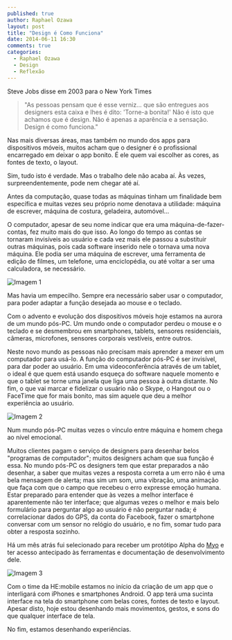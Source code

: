 ```yaml
---
published: true
author: Raphael Ozawa
layout: post
title: "Design é Como Funciona"
date: 2014-06-11 16:30
comments: true
categories:
  - Raphael Ozawa
  - Design
  - Reflexão
---
```


Steve Jobs disse em 2003 para o New York Times
> "As pessoas pensam que é esse verniz… que são entregues aos designers esta caixa e lhes é dito: 'Torne-a bonita!' Não é isto que achamos que é design. Não é apenas a aparência e a sensação. Design é como funciona."

<!--more-->

Nas mais diversas áreas, mas também no mundo dos apps para dispositivos móveis, muitos acham que o designer é o profissional encarregado em deixar o app bonito. É ele quem vai escolher as cores, as fontes de texto, o layout.

Sim, tudo isto é verdade. Mas o trabalho dele não acaba aí. Às vezes, surpreendentemente, pode nem chegar até aí.

Antes da computação, quase todas as máquinas tinham um finalidade bem específica e muitas vezes seu próprio nome denotava a utilidade: máquina de escrever, máquina de costura, geladeira, automóvel…

O computador, apesar de seu nome indicar que era uma máquina-de-fazer-contas, fez muito mais do que isso. Ao longo do tempo as contas se tornaram invisíveis ao usuário e cada vez mais ele passou a substituir outras máquinas, pois cada software inserido nele o tornava uma nova máquina. Ele podia ser uma máquina de escrever, uma ferramenta de edição de filmes, um telefone, uma enciclopédia, ou até voltar a ser uma calculadora, se necessário.

![Imagem 1](/blog/images/posts/2014-06-11/montagem.jpg "Imagem - Montagem máquinas")

Mas havia um empecilho. Sempre era necessário saber usar o computador, para poder adaptar a função desejada ao mouse e o teclado.

Com o advento e evolução dos dispositivos móveis hoje estamos na aurora de um mundo pós-PC. Um mundo onde o computador perdeu o mouse e o teclado e se desmembrou em smartphones, tablets, sensores residenciais, câmeras, microfones, sensores corporais vestíveis, entre outros.

Neste novo mundo as pessoas não precisam mais aprender a mexer em um computador para usá-lo. A função do computador pós-PC é ser invisível, para dar poder ao usuário. Em uma videoconferência através de um tablet, o ideal é que quem está usando esqueça do software naquele momento e que o tablet se torne uma janela que liga uma pessoa à outra distante. No fim, o que vai marcar e fidelizar o usuário não o Skype, o Hangout ou o FaceTime que for mais bonito, mas sim aquele que deu a melhor experiência ao usuário.

![Imagem 2](/blog/images/posts/2014-06-11/facetime.jpg "Imagem - Facetime")

Num mundo pós-PC muitas vezes o vínculo entre máquina e homem chega ao nível emocional.

Muitos clientes pagam o serviço de designers para desenhar belos "programas de computador"; muitos designers acham que sua função é essa. No mundo pós-PC os designers tem que estar preparados a não desenhar, a saber que muitas vezes a resposta correta a um erro não é uma bela mensagem de alerta; mas sim um som, uma vibração, uma animação que faça com que o campo que recebeu o erro expresse emoção humana. Estar preparado para entender que às vezes a melhor interface é aparentemente não ter interface; que algumas vezes o melhor e mais belo formulário para perguntar algo ao usuário é não perguntar nada; é correlacionar dados do GPS, da conta do Facebook, fazer o smartphone conversar com um sensor no relógio do usuário, e no fim, somar tudo para obter a resposta sozinho.

Há um mês atrás fui selecionado para receber um protótipo Alpha do [Myo](https://thalmic.com/) e ter acesso antecipado às ferramentas e documentação de desenvolvimento dele.

![Imagem 3](/blog/images/posts/2014-06-11/myo.jpg "Imagem - MYO")

Com o time da HE:mobile estamos no início da criação de um app que o interligará com iPhones e smartphones Android. O app terá uma sucinta interface na tela do smartphone com belas cores, fontes de texto e layout. Apesar disto, hoje estou desenhando mais movimentos, gestos, e sons do que qualquer interface de tela. 

No fim, estamos desenhando experiências.